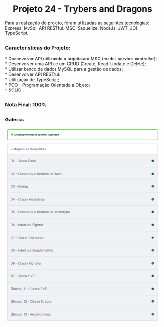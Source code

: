 <h1 align="center">Projeto 24 - Trybers and Dragons</h1>

<div>
  Para a realização do projeto, foram utilizadas as seguintes tecnologias: Express, MySql, API RESTful, MSC, Sequelize, NodeJs, JWT, JOI, TypeScript.
</div>

##

<div>
  <h3>Características do Projeto:</h3>
  * Desenvolver API utilizando a arquitetura MSC (model-service-controller);</br>
  * Desenvolver uma API de um CRUD (Create, Read, Update e Delete);</br>
  * Utilizar banco de dados MySQL para a gestão de dados;</br>
  * Desenvolver API RESTful.</br>
  * Utilização de TypeScript;</br>
  * POO - Programação Orientada a Objeto;</br>
  * SOLID .</br>
</div>

##

<div>
  <h3>Nota Final: 100%</h3>
</div>

##
<h3>Galeria:</h3>
<img src="https://raw.githubusercontent.com/VitorMarceloSantos/Trybe-Projeto-24-Trybers-and-Dragons/main/resultado.png" title="Projeto - 24" alt="J"/><br/>
